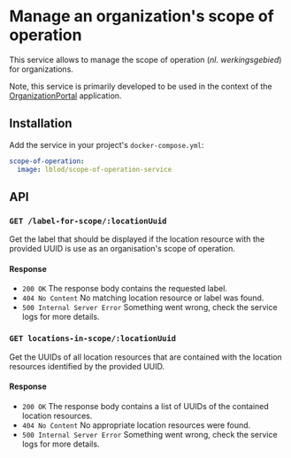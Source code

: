 # Manage an organization's scope of operation

This service allows to manage the scope of operation (*nl. werkingsgebied*) for organizations.

Note, this service is primarily developed to be used in the context of the [OrganizationPortal](https://github.com/lblod/app-organization-portal) application.

## Installation
Add the service in your project's `docker-compose.yml`:

```yaml
scope-of-operation:
  image: lblod/scope-of-operation-service
```

## API
### `GET /label-for-scope/:locationUuid`
Get the label that should be displayed if the location resource with the provided UUID is use as an organisation's scope of operation.

#### Response
- `200 OK` The response body contains the requested label.
- `404 No Content` No matching location resource or label was found.
- `500 Internal Server Error` Something went wrong, check the service logs for more details.

### `GET locations-in-scope/:locationUuid`
Get the UUIDs of all location resources that are contained with the location resources identified by the provided UUID.

#### Response
- `200 OK` The response body contains a list of UUIDs of the contained location resources.
- `404 No Content` No appropriate location resources were found.
- `500 Internal Server Error` Something went wrong, check the service logs for more details.

